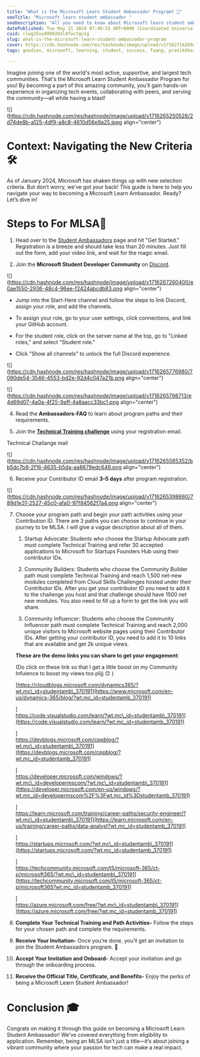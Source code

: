 ```yaml
---
title: "What is the Microsoft Learn Student Ambassador Program? 🌟"
seoTitle: "Microsoft learn student ambassador "
seoDescription: "All you need to know about Microsoft learn student ambassador program."
datePublished: Tue May 21 2024 07:40:53 GMT+0000 (Coordinated Universal Time)
cuid: clwg35vy800020al4fwctgu1g
slug: what-is-the-microsoft-learn-student-ambassador-program
cover: https://cdn.hashnode.com/res/hashnode/image/upload/v1716271426940/904c3b4e-a100-45f7-9a00-7abc0ca20f78.png
tags: goodies, microsoft, learning, student, success, faang, pratikkhose

---
```


Imagine joining one of the world's most active, supportive, and largest tech communities. That's the Microsoft Learn Student Ambassador Program for you! By becoming a part of this amazing community, you’ll gain hands-on experience in organizing tech events, collaborating with peers, and serving the community—all while having a blast!

![](https://cdn.hashnode.com/res/hashnode/image/upload/v1716265250528/2d74de8b-a125-4df9-a8c8-4610d56e9a25.jpeg align="center")

# **Context: Navigating the New Criteria 🛠️**

As of January 2024, Microsoft has shaken things up with new selection criteria. But don’t worry, we’ve got your back! This guide is here to help you navigate your way to becoming a Microsoft Learn Ambassador. Ready? Let’s dive in!

# **Steps to For MLSA🚀**

1. Head over to the [Student Ambassadors](https://mvp.microsoft.com/studentambassadors) page and hit "Get Started." Registration is a breeze and should take less than 20 minutes. Just fill out the form, add your video link, and wait for the magic email.
    
2. Join the **Microsoft Student Developer Community** on [Discord](https://discord.gg/Q8pUbWsJ).
    

![](https://cdn.hashnode.com/res/hashnode/image/upload/v1716267260400/e0ae1550-2936-48c4-96ee-f2424abcdb83.png align="center")

* Jump into the Start-Here channel and follow the steps to link Discord, assign your role, and add the channels.
    
* To assign your role, go to your user settings, click connections, and link your GitHub account.
    
* For the student role, click on the server name at the top, go to "Linked roles," and select "Student role."
    
* Click "Show all channels" to unlock the full Discord experience.
    

![](https://cdn.hashnode.com/res/hashnode/image/upload/v1716265776980/7090de54-3546-4553-bd2e-92d4c047a21b.png align="center")

![](https://cdn.hashnode.com/res/hashnode/image/upload/v1716265798713/e4d69d07-4a0a-4f25-9aff-4a8aacc33bc1.png align="center")

4. Read the **Ambassadors-FAQ** to learn about program paths and their requirements.
    
5. Join the [**Technical Training challenge**](https://learn.microsoft.com/training/challenges?id=366f9ccd-7787-426b-aa76-b6eeb0d19af3&wt.mc_id=studentamb_370191) using your registration email.
    

Technical Challange mail

![](https://cdn.hashnode.com/res/hashnode/image/upload/v1716265585352/bb5dc7b8-2f16-4635-b5da-aa8679edc646.png align="center")

6. Receive your Contributor ID email **3–5 days** after program registration.
    

![](https://cdn.hashnode.com/res/hashnode/image/upload/v1716265398660/789d1e31-2527-45c0-afa0-97f84562f7a4.png align="center")

7. Choose your program path and beg[i](https://discord.com/channels/1151306789405589615/1178422273405878345)n your path activities using your Contribution ID. There are 3 paths you can choose to continue in your journey to be MLSA. I will give a vague description about all of them.
    
    1. Startup Advocate: Students who choose the Startup Advocate path must complete Technical Training and refer 30 accepted applications to Microsoft for Startups Founders Hub using their contributor IDs.
        
    2. Community Builders: Students who choose the Community Builder path must complete Technical Training and reach 1,500 net-new modules completed from Cloud Skills Challenges hosted under their Contributor IDs. After you get your contributor ID you need to add it to the challenge you host and that challenge should have 1500 net new modules. You also need to fill up a form to get the link you will share.
        
    3. Community Influencer: Students who choose the Community Influencer path must complete Technical Training and reach 2,000 unique visitors to Microsoft website pages using their Contributor IDs. After getting your contributor ID, you need to add it to 10 links that are available and get 2k unique views.
        
    
    **These are the demo links you can share to get your engagement**:
    
    (Do click on these link so that I get a little boost on my Community Infulence to boost my views too plijj 🙃 )
    
    [https://cloudblogs.microsoft.com/dynamics365/?wt.mc\_id=studentamb\_370191](https://www.microsoft.com/en-us/dynamics-365/blog/?wt.mc_id=studentamb_370191)
    
    [  
    https://code.visualstudio.com/learn/?wt.mc\_id=studentamb\_370191](https://code.visualstudio.com/learn/?wt.mc_id=studentamb_370191)
    
    [  
    https://devblogs.microsoft.com/cppblog/?wt.mc\_id=studentamb\_370191](https://devblogs.microsoft.com/cppblog/?wt.mc_id=studentamb_370191)
    
    [  
    https://developer.microsoft.com/windows/?wt.mc\_id=developermscom/?wt.mc\_id=studentamb\_370191](https://developer.microsoft.com/en-us/windows/?wt.mc_id=developermscom%2F%3Fwt.mc_id%3Dstudentamb_370191)
    
    [  
    https://learn.microsoft.com/training/career-paths/security-engineer/?wt.mc\_id=studentamb\_370191](https://learn.microsoft.com/en-us/training/career-paths/data-analyst?wt.mc_id=studentamb_370191)
    
    [  
    https://startups.microsoft.com/?wt.mc\_id=studentamb\_370191](https://startups.microsoft.com/?wt.mc_id=studentamb_370191)
    
    [  
    https://techcommunity.microsoft.com/t5/microsoft-365/ct-p/microsoft365/?wt.mc\_id=studentamb\_370191](https://techcommunity.microsoft.com/t5/microsoft-365/ct-p/microsoft365?wt.mc_id=studentamb_370191)
    
    [  
    https://azure.microsoft.com/free/?wt.mc\_id=studentamb\_370191](https://azure.microsoft.com/free/?wt.mc_id=studentamb_370191)
    
8. **Complete Your Technical Training and Path Activities-** Follow the steps for your chosen path and complete the requirements.
    
9. **Receive Your Invitation-** Once you’re done, you’ll get an invitation to join the Student Ambassadors program. 🎉
    
10. **Accept Your Invitation and Onboard-** Accept your invitation and go through the onboarding process.
    
11. **Receive the Official Title, Certificate, and Benefits-** Enjoy the perks of being a Microsoft Learn Student Ambassador!
    

# **Conclusion 🎓**

Congrats on making it through this guide on becoming a Microsoft Learn Student Ambassador! We’ve covered everything from eligibility to application. Remember, being an MLSA isn’t just a title—it’s about joining a vibrant community where your passion for tech can make a real impact.